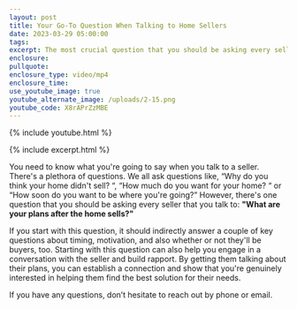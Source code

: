 ```yaml
---
layout: post
title: Your Go-To Question When Talking to Home Sellers
date: 2023-03-29 05:00:00
tags:
excerpt: The most crucial question that you should be asking every seller.
enclosure:
pullquote:
enclosure_type: video/mp4
enclosure_time:
use_youtube_image: true
youtube_alternate_image: /uploads/2-15.png
youtube_code: X8rAPrZzMBE
---
```

{% include youtube.html %}

{% include excerpt.html %}

You need to know what you're going to say when you talk to a seller. There's a plethora of questions. We all ask questions like, “Why do you think your home didn't sell? “, “How much do you want for your home? “ or “How soon do you want to be where you're going?” However, there's one question that you should be asking every seller that you talk to: **"What are your plans after the home sells?"**

If you start with this question, it should indirectly answer a couple of key questions about timing, motivation, and also whether or not they'll be buyers, too. Starting with this question can also help you engage in a conversation with the seller and build rapport. By getting them talking about their plans, you can establish a connection and show that you're genuinely interested in helping them find the best solution for their needs.

If you have any questions, don’t hesitate to reach out by phone or email.